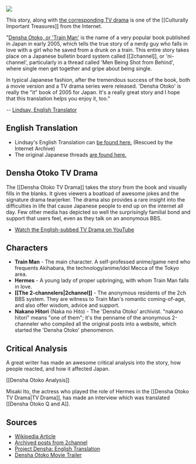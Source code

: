![](http://i.imgur.com/tYE7yGk.jpg)

This story, along with [the corresponding TV drama](https://www.youtube.com/channel/UCT_WS-Z0fxhuYg0-FZN9UjA/feed) is one of the [[Culturally Important Treasures]] from the Internet.

"[Densha Otoko, or 'Train Man'](https://en.wikipedia.org/wiki/Densha_Otoko) is the name of a very popular book published in Japan in early 2005, which tells the true story of a nerdy guy who falls in love with a girl who he saved from a drunk on a train. This entire story takes place on a Japanese bulletin board system called [[2channel]], or 'ni-channel', particularly in a thread called 'Men Being Shot from Behind', where single men get together and gripe about being single.

In typical Japanese fashion, after the tremendous success of the book, both a movie version and a TV drama series were released. 'Densha Otoko' is really the "it" book of 2005 for Japan. It's a really great story and I hope that this translation helps you enjoy it, too." 

-- [Lindsay, English Translator](http://www.rinji.tv/)

## English Translation

* Lindsay's English Translation can [be found here.](http://web.archive.org/web/20150112005945/http://www.rinji.tv/densha/) (Rescued by the Internet Archive)
* The original Japanese threads [are found here.](http://www.geocities.co.jp/Milkyway-Aquarius/7075/trainman.html)

<!--
* [[Mission.1 - dinnerwhere help|dsotk1]]
* [[Mission.2 - I've got you|dsotk2]]
* [[Mission.3 - She gently takes my hand|dsotk3]]
* [[Mission.4 - The time to use the cups has arrived|dsotk4]]
* [[Mission.5 - Please don't put me in that kind of mood|dsotk5]]
* [[Mission.6 - The miraculous final chapter|dsotk6]]
* [[Congratulations!|dsotk7]]

-->

## Densha Otoko TV Drama

The [[Densha Otoko TV Drama]] takes the story from the book and visually fills in the blanks. It gives viewers a boatload of awesome jokes and the signature drama tearjerker. The drama also provides a rare insight into the difficulties in life that cause Japanese people to end up on the internet all day. Few other media has depicted so well the surprisingly familial bond and support that users feel, even as they talk on an anonymous BBS.

* [Watch the English-subbed TV Drama on YouTube](https://www.youtube.com/channel/UCT_WS-Z0fxhuYg0-FZN9UjA/feed)

## Characters

* **Train Man** - The main character. A self-professed anime/game nerd who frequents Akihabara, the technology/anime/idol Mecca of the Tokyo area.
* **Hermes** - A young lady of proper upbringing, with whom Train Man falls in love.
* **[[The 2-channelers|2channel]]** - The anonymous residents of the 2ch BBS system. They are witness to Train Man's romantic coming-of-age, and also offer wisdom, advice and support.
* **Nakano Hitori** (Naka no Hito) - The 'Densha Otoko' archivist. "nakano hitori" means "one of them"; it's the penname of the anonymous 2-channeler who compiled all the original posts into a website, which started the 'Densha Otoko' phenomenon.

## Critical Analysis

A great writer has made an awesome critical analysis into the story, how people reacted, and how it affected Japan.

[[Densha Otoko Analysis]]

Misaki Ito, the actress who played the role of Hermes in the [[Densha Otoko TV Drama|TV Drama]], has made an interview which was translated [[Densha Otoko Q and A]].

## Sources

* [Wikipedia Article](https://en.wikipedia.org/wiki/Densha_Otoko)
* [Archived posts from 2channel](http://www.geocities.co.jp/Milkyway-Aquarius/7075/trainman.html)
* [Project Densha: English Translation](http://web.archive.org/web/20150112005945/http://www.rinji.tv/densha/)
* [Densha Otoko Movie Trailer](https://www.youtube.com/watch?v=mdW6V40E1SQ&feature=related)